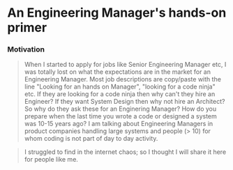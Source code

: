 # An Engineering Manager's hands-on primer

### Motivation
> When I started to apply for jobs like Senior Engineering Manager etc, I was totally lost on what the expectations 
> are in the market for an Engineering Manager. Most job descriptions are copy/paste with the line "Looking for 
> an hands on Manager", "looking for a code ninja" etc. If they are looking for a code ninja then why can't they
> hire an Engineer? If they want System Design then why not hire an Architect? So why do they ask these for an Enginering 
> Manager? How do you prepare when the last time you wrote a code or designed a system was 10-15 years ago? I am talking about 
> Engineering Managers in product companies handling large systems and people (> 10) for whom coding is not part of day to 
> day activity. 

> I struggled to find in the internet chaos; so I thought I will share it here for people like me.
